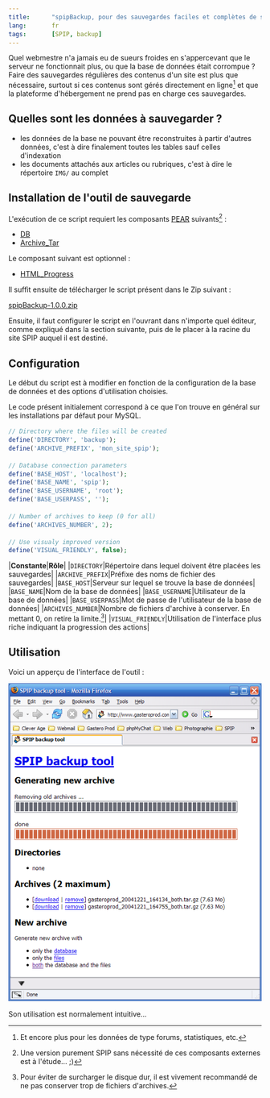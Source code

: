 ```yaml
---
title:      "spipBackup, pour des sauvegardes faciles et complètes de sites SPIP ou SPIP-Agora"
lang:       fr
tags:       [SPIP, backup]
---
```


Quel webmestre n'a jamais eu de sueurs froides en s'appercevant que le serveur ne fonctionnait plus, ou que la base de données était corrompue ? Faire des sauvegardes régulières des contenus d'un site est plus que nécessaire, surtout si ces contenus sont gérés directement en ligne[^c1] et que la plateforme d'hébergement ne prend pas en charge ces sauvegardes.

[^c1]: Et encore plus pour les données de type forums, statistiques, etc.

## Quelles sont les données à sauvegarder ?

- les données de la base ne pouvant être reconstruites à partir d'autres données, c'est à dire finalement toutes les tables sauf celles d'indexation
- les documents attachés aux articles ou rubriques, c'est à dire le répertoire `IMG/` au complet

## Installation de l'outil de sauvegarde

L'exécution de ce script requiert les composants [PEAR](http://pear.php.net/) suivants[^t1] :

- [DB](http://pear.php.net/package/DB)
- [Archive_Tar](http://pear.php.net/package/Archive_Tar)

Le composant suivant est optionnel :

- [HTML_Progress](http://pear.php.net/package/HTML_Progress)

Il suffit ensuite de télécharger le script présent dans le Zip suivant :

[spipBackup-1.0.0.zip](spipBackup-1.0.0.zip)

Ensuite, il faut configurer le script en l'ouvrant dans n'importe quel éditeur, comme expliqué dans la section suivante, puis de le placer à la racine du site SPIP auquel il est destiné.

## Configuration

Le début du script est à modifier en fonction de la configuration de la base de données et des options d'utilisation choisies.

Le code présent initialement correspond à ce que l'on trouve en général sur les installations par défaut pour MySQL.

```php
// Directory where the files will be created
define('DIRECTORY', 'backup');
define('ARCHIVE_PREFIX', 'mon_site_spip');

// Database connection parameters
define('BASE_HOST', 'localhost');
define('BASE_NAME', 'spip');
define('BASE_USERNAME', 'root');
define('BASE_USERPASS', '');

// Number of archives to keep (0 for all)
define('ARCHIVES_NUMBER', 2);

// Use visualy improved version
define('VISUAL_FRIENDLY', false);
```

|**Constante**|**Rôle**|
|`DIRECTORY`|Répertoire dans lequel doivent être placées les sauvegardes|
|`ARCHIVE_PREFIX`|Préfixe des noms de fichier des sauvegardes|
|`BASE_HOST`|Serveur sur lequel se trouve la base de données|
|`BASE_NAME`|Nom de la base de données|
|`BASE_USERNAME`|Utilisateur de la base de données|
|`BASE_USERPASS`|Mot de passe de l'utilisateur de la base de données|
|`ARCHIVES_NUMBER`|Nombre de fichiers d'archive à conserver. En mettant 0, on retire la limite.[^t2]|
|`VISUAL_FRIENDLY`|Utilisation de l'interface plus riche indiquant la progression des actions|

## Utilisation

Voici un apperçu de l'interface de l'outil :

![](spip_backup.png "L'interface de l'outil")

Son utilisation est normalement intuitive…

[^t1]: Une version purement SPIP sans nécessité de ces composants externes est à l'étude… ;)

[^t2]: Pour éviter de surcharger le disque dur, il est vivement recommandé de ne pas conserver trop de fichiers d'archives.
